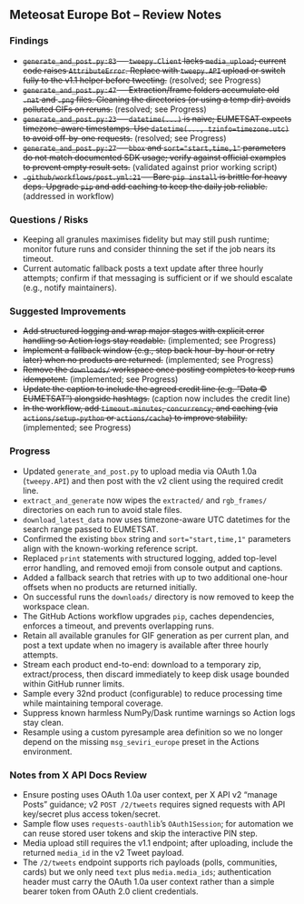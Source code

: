 ## Meteosat Europe Bot – Review Notes

### Findings
- ~~`generate_and_post.py:83` — `tweepy.Client` lacks `media_upload`; current code raises `AttributeError`. Replace with `tweepy.API` upload or switch fully to the v1.1 helper before tweeting.~~ (resolved; see Progress)
- ~~`generate_and_post.py:47` — Extraction/frame folders accumulate old `.nat` and `.png` files. Cleaning the directories (or using a temp dir) avoids polluted GIFs on reruns.~~ (resolved; see Progress)
- ~~`generate_and_post.py:23` — `datetime(...)` is naive; EUMETSAT expects timezone-aware timestamps. Use `datetime(..., tzinfo=timezone.utc)` to avoid off-by-one requests.~~ (resolved; see Progress)
- ~~`generate_and_post.py:27` — `bbox` and `sort="start,time,1"` parameters do not match documented SDK usage; verify against official examples to prevent empty result sets.~~ (validated against prior working script)
- ~~`.github/workflows/post.yml:21` — Bare `pip install` is brittle for heavy deps. Upgrade `pip` and add caching to keep the daily job reliable.~~ (addressed in workflow)

### Questions / Risks
- Keeping all granules maximises fidelity but may still push runtime; monitor future runs and consider thinning the set if the job nears its timeout.
- Current automatic fallback posts a text update after three hourly attempts; confirm if that messaging is sufficient or if we should escalate (e.g., notify maintainers).

### Suggested Improvements
- ~~Add structured logging and wrap major stages with explicit error handling so Action logs stay readable.~~ (implemented; see Progress)
- ~~Implement a fallback window (e.g., step back hour-by-hour or retry later) when no products are returned.~~ (implemented; see Progress)
- ~~Remove the `downloads/` workspace once posting completes to keep runs idempotent.~~ (implemented; see Progress)
- ~~Update the caption to include the agreed credit line (e.g. “Data © EUMETSAT”) alongside hashtags.~~ (caption now includes the credit line)
- ~~In the workflow, add `timeout-minutes`, `concurrency`, and caching (via `actions/setup-python` or `actions/cache`) to improve stability.~~ (implemented; see Progress)

### Progress
- Updated `generate_and_post.py` to upload media via OAuth 1.0a (`tweepy.API`) and then post with the v2 client using the required credit line.
- `extract_and_generate` now wipes the `extracted/` and `rgb_frames/` directories on each run to avoid stale files.
- `download_latest_data` now uses timezone-aware UTC datetimes for the search range passed to EUMETSAT.
- Confirmed the existing `bbox` string and `sort="start,time,1"` parameters align with the known-working reference script.
- Replaced `print` statements with structured logging, added top-level error handling, and removed emoji from console output and captions.
- Added a fallback search that retries with up to two additional one-hour offsets when no products are returned initially.
- On successful runs the `downloads/` directory is now removed to keep the workspace clean.
- The GitHub Actions workflow upgrades `pip`, caches dependencies, enforces a timeout, and prevents overlapping runs.
- Retain all available granules for GIF generation as per current plan, and post a text update when no imagery is available after three hourly attempts.
- Stream each product end-to-end: download to a temporary zip, extract/process, then discard immediately to keep disk usage bounded within GitHub runner limits.
- Sample every 32nd product (configurable) to reduce processing time while maintaining temporal coverage.
- Suppress known harmless NumPy/Dask runtime warnings so Action logs stay clean.
- Resample using a custom pyresample area definition so we no longer depend on the missing `msg_seviri_europe` preset in the Actions environment.

### Notes from X API Docs Review
- Ensure posting uses OAuth 1.0a user context, per X API v2 “manage Posts” guidance; v2 `POST /2/tweets` requires signed requests with API key/secret plus access token/secret.
- Sample flow uses `requests-oauthlib`’s `OAuth1Session`; for automation we can reuse stored user tokens and skip the interactive PIN step.
- Media upload still requires the v1.1 endpoint; after uploading, include the returned `media_id` in the v2 Tweet payload.
- The `/2/tweets` endpoint supports rich payloads (polls, communities, cards) but we only need `text` plus `media.media_ids`; authentication header must carry the OAuth 1.0a user context rather than a simple bearer token from OAuth 2.0 client credentials.
